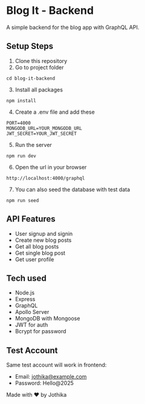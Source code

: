 # Blog It - Backend

A simple backend for the blog app with GraphQL API.

## Setup Steps

1. Clone this repository
2. Go to project folder

```
cd blog-it-backend
```

3. Install all packages

```
npm install
```

4. Create a .env file and add these

```
PORT=4000
MONGODB_URL=YOUR_MONGODB_URL
JWT_SECRET=YOUR_JWT_SECRET
```

5. Run the server

```
npm run dev
```

6. Open the url in your browser

```
http://localhost:4000/graphql
```

7. You can also seed the database with test data

```
npm run seed
```

## API Features

- User signup and signin
- Create new blog posts
- Get all blog posts
- Get single blog post
- Get user profile

## Tech used

- Node.js
- Express
- GraphQL
- Apollo Server
- MongoDB with Mongoose
- JWT for auth
- Bcrypt for password

## Test Account

Same test account will work in frontend:

- Email: jothika@example.com
- Password: Hello@2025

Made with ❤️ by Jothika
